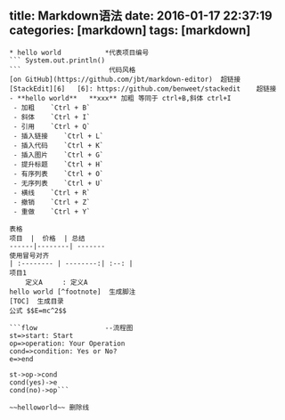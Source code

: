 title: Markdown语法
date: 2016-01-17 22:37:19
categories: [markdown]
tags: [markdown]
---
```
* hello world           *代表项目编号
``` System.out.println()
```                      代码风格
[on GitHub](https://github.com/jbt/markdown-editor)  超链接
[StackEdit][6]   [6]: https://github.com/benweet/stackedit    超链接
- **hello world**   **xxx** 加粗 等同于 ctrl+B,斜体 ctrl+I
 - 加粗    `Ctrl + B`
 - 斜体    `Ctrl + I`
 - 引用    `Ctrl + Q`
 - 插入链接    `Ctrl + L`
 - 插入代码    `Ctrl + K`
 - 插入图片    `Ctrl + G`
 - 提升标题    `Ctrl + H`
 - 有序列表    `Ctrl + O`
 - 无序列表    `Ctrl + U`
 - 横线    `Ctrl + R`
 - 撤销    `Ctrl + Z`
 - 重做    `Ctrl + Y`

表格
项目  |  价格  | 总结
------|--------| -------
使用冒号对齐
| :-------- | --------:| :--: |
项目1
	定义A     : 定义A
hello world [^footnote]  生成脚注
[TOC]  生成目录
公式 $$E=mc^2$$

```flow                 --流程图
st=>start: Start
op=>operation: Your Operation
cond=>condition: Yes or No?
e=>end

st->op->cond
cond(yes)->e
cond(no)->op```

~~helloworld~~ 删除线

```
